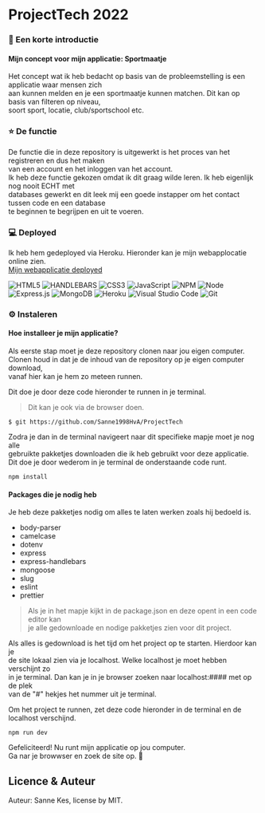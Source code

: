 # ProjectTech 2022<br>

### 👋 Een korte introductie<br>
#### Mijn concept voor mijn applicatie: Sportmaatje<br>
Het concept wat ik heb bedacht op basis van de probleemstelling is een applicatie waar mensen zich <br>
aan kunnen melden en je een sportmaatje kunnen matchen. Dit kan op basis van filteren op niveau, <br>
soort sport, locatie, club/sportschool etc.<br>


### ⭐ De functie <br>
De functie die in deze repository is uitgewerkt is het proces van het registreren en dus het maken <br>
van een account en het inloggen van het account.<br>
Ik heb deze functie gekozen omdat ik dit graag wilde leren. Ik heb eigenlijk nog nooit ECHT met <br>
databases gewerkt en dit leek mij een goede instapper om het contact tussen code en een database <br>
te beginnen te begrijpen en uit te voeren.


### 💻 Deployed 
Ik heb hem gedeployed via Heroku. Hieronder kan je mijn webapplocatie online zien.<br>
[Mijn webapplicatie deployed](LINK)<br>

![HTML5](https://img.shields.io/badge/html5-%23E34F26.svg?style=for-the-badge&logo=html5&logoColor=white)
![HANDLEBARS](https://img.shields.io/badge/Handlebars.js-f0772b?style=for-the-badge&logo=handlebarsdotjs&logoColor=black)
![CSS3](https://img.shields.io/badge/css3-%231572B6.svg?style=for-the-badge&logo=css3&logoColor=white)
![JavaScript](https://img.shields.io/badge/javascript-%23323330.svg?style=for-the-badge&logo=javascript&logoColor=%23F7DF1E)
![NPM](https://img.shields.io/badge/NPM-%23000000.svg?style=for-the-badge&logo=npm&logoColor=white)
![Node](https://img.shields.io/badge/Node.js-339933?style=for-the-badge&logo=nodedotjs&logoColor=white)
![Express.js](https://img.shields.io/badge/express.js-%23404d59.svg?style=for-the-badge&logo=express&logoColor=%2361DAFB)
![MongoDB](https://img.shields.io/badge/MongoDB-%234ea94b.svg?style=for-the-badge&logo=mongodb&logoColor=white)
![Heroku](https://img.shields.io/badge/Heroku-430098?style=for-the-badge&logo=heroku&logoColor=white)
![Visual Studio Code](https://img.shields.io/badge/Visual%20Studio%20Code-0078d7.svg?style=for-the-badge&logo=visual-studio-code&logoColor=white)
![Git](https://img.shields.io/badge/git-%23F05033.svg?style=for-the-badge&logo=git&logoColor=white)

### ⚙️ Instaleren
#### Hoe installeer je mijn applicatie?

Als eerste stap moet je deze repository clonen naar jou eigen computer.<br>
Clonen houd in dat je de inhoud van de repository op je eigen computer download,<br>
vanaf hier kan je hem zo meteen runnen. <br>

                                                                                 
Dit doe je door deze code hieronder te runnen in je terminal.<br>
>Dit kan je ook via de browser doen.<br>

`$ git https://github.com/Sanne1998HvA/ProjectTech`<br>

Zodra je dan in de terminal navigeert naar dit specifieke mapje moet je nog alle <br>
gebruikte pakketjes downloaden die ik heb gebruikt voor deze applicatie.<br>
Dit doe je door wederom in je terminal de onderstaande code runt.<br>

`npm install`<br>

#### Packages die je nodig heb
Je heb deze pakketjes nodig om alles te laten werken zoals hij bedoeld is. <br>

* body-parser
* camelcase
* dotenv
* express
* express-handlebars
* mongoose
* slug
* eslint
* prettier

> Als je in het mapje kijkt in de package.json en deze opent in een code editor kan <br>
> je alle gedownloade en nodige pakketjes zien voor dit project.

Als alles is gedownload is het tijd om het project op te starten. Hierdoor kan je <br>
de site lokaal zien via je localhost. Welke localhost je moet hebben verschijnt zo <br>
in je terminal. Dan kan je in je browser zoeken naar localhost:#### met op de plek <br>
van de "#" hekjes het nummer uit je terminal.<br>

Om het project te runnen, zet deze code hieronder in de terminal en de localhost verschijnd.<br>

`npm run dev`

Gefeliciteerd! Nu runt mijn applicatie op jou computer.<br>
Ga nar je browwser en zoek de site op. 😬<br>

## Licence & Auteur
Auteur: Sanne Kes, license by MIT.
